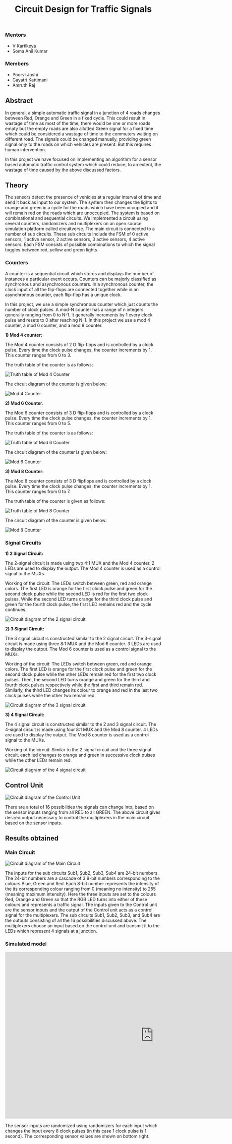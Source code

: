 ﻿---
layout: post
title: "Circuit Design for Traffic Signals"
description: "Circuit Design and implementation of a sensor based automatic Traffic signal system"
categories: envision
thumbnail: "cd_traffic_signals.png"
gmeet: "https://meet.google.com/pjy-qbbs-zcz"
---

### Mentors

- V Kartikeya
- Soma Anil Kumar

### Members

- Poorvi Joshi
- Gayatri Kattimani
- Amruth Raj

## Abstract

In general, a simple automatic traffic signal in a junction of 4 roads changes between Red, Orange and Green in a fixed cycle. This could result in wastage of time as most of the time, there would be one or more roads empty but the empty roads are also allotted Green signal for a fixed time which could be considered a wastage of time to the commuters waiting on different  road. The signals could be changed manually, providing green signal only to the roads on which vehicles are present. But this requires human intervention.

In this project we have focused on implementing an algorithm for a sensor based automatic traffic control system which could reduce, to an extent, the wastage of time caused by the above discussed factors.

## Theory

The sensors detect the presence of vehicles at a regular interval of time and send it back as input to our system. The system then changes the lights to orange and green in a cycle for the roads which have been occupied and it will remain red on the roads which are unoccupied.
The system is based on combinational and sequential circuits. We implemented a circuit using several counters, randomizers and multiplexers on an open source simulation platform called circuitverse. The main circuit is connected to a number of sub circuits. These sub circuits include the FSM of 0 active sensors, 1 active sensor, 2 active sensors, 3 active sensors, 4 active sensors. Each FSM consists of possible combinations to which the signal toggles between red, yellow and green lights.

### **Counters**

A counter is a sequential circuit which stores and displays the number of instances a particular event occurs. Counters can be majorly classified as synchronous and asynchronous counters. In a synchronous counter, the clock input of all the flip-flops are connected together while in an asynchronous counter, each flip-flop has a unique clock.

In this project, we use a simple synchronous counter which just counts the number of clock pulses.
A mod-N counter has a range of n integers generally ranging from 0 to N-1. It generally increments by 1 every clock pulse and resets to 0 after reaching N-1.
In this project we use a mod 4 counter, a mod 6 counter, and a mod 8 counter.

**1) Mod 4 counter:**

The Mod 4 counter consists of 2 D flip-flops and is controlled by a clock pulse. Every time the clock pulse changes, the counter increments by 1. This counter ranges from 0 to 3.

The truth table of the counter is as follows:

![Truth table of Mod 4 Counter](/virtual-expo/assets/img/envision/diode/cd_traffic_img1.png)

The circuit diagram of the counter is given below:

![Mod 4 Counter](/virtual-expo/assets/img/envision/diode/cd_traffic_img2.png)

**2) Mod 6 Counter:**

The Mod 6 counter consists of 3 D flip-flops and is controlled by a clock pulse. Every time the clock pulse changes, the counter increments by 1. This counter ranges from 0 to 5.

The truth table of the counter is as follows:

![Truth table of Mod 6 Counter](/virtual-expo/assets/img/envision/diode/cd_traffic_img3.png)

The circuit diagram of the counter is given below:

![Mod 6 Counter](/virtual-expo/assets/img/envision/diode/cd_traffic_img4.png)

**3) Mod 8 Counter:**

The Mod 8 counter consists of 3 D flipflops and is controlled by a clock pulse. Every time the clock pulse changes, the counter increments by 1. This counter ranges from 0 to 7.

The truth table of the counter is given as follows:

![Truth table of Mod 8 Counter](/virtual-expo/assets/img/envision/diode/cd_traffic_img5.png)

The circuit diagram of the counter is given below:

![Mod 8 Counter](/virtual-expo/assets/img/envision/diode/cd_traffic_img6.png)

### **Signal Circuits**

**1) 2 Signal Circuit:**

The 2-signal circuit is made using two 4:1 MUX and the Mod 4 counter. 2 LEDs are used to display the output. The Mod 4 counter is used as a control signal to the MUXs.

Working of the circuit:
The LEDs switch between green, red and orange colors. The first LED is orange for the first clock pulse and green for the second clock pulse while the second LED is red for the first two clock pulses. While the second LED turns orange for the third clock pulse and green for the fourth clock pulse, the first LED remains red and the cycle continues.

![Circuit diagram of the 2 signal circuit](/virtual-expo/assets/img/envision/diode/cd_traffic_img7.png)

**2) 3 Signal Circuit:**

The 3 signal circuit is constructed similar to the 2 signal circuit. The 3-signal circuit is made using three 8:1 MUX and the Mod 6 counter. 3 LEDs are used to display the output. The Mod 6 counter is used as a control signal to the MUXs.

Working of the circuit:
The LEDs switch between green, red and orange colors. The first LED is orange for the first clock pulse and green for the second clock pulse while the other LEDs remain red for the first two clock pulses. Then, the second LED turns orange and green for the third and fourth clock pulses respectively while the first and third remain red. Similarly, the third LED changes its colour to orange and red in the last two clock pulses while the other two remain red.

![Circuit diagram of the 3 signal circuit](/virtual-expo/assets/img/envision/diode/cd_traffic_img8.png)

**3) 4 Signal Circuit:**

The 4 signal circuit is constructed similar to the 2 and 3 signal circuit. The 4-signal circuit is made using four 8:1 MUX and the Mod 8 counter. 4 LEDs are used to display the output. The Mod 8 counter is used as a control signal to the MUXs.

Working of the circuit:
Similar to the 2 signal circuit and the three signal circuit, each led changes to orange and green in successive clock pulses while the other LEDs remain red.

![Circuit diagram of the 4 signal circuit](/virtual-expo/assets/img/envision/diode/cd_traffic_img9.png)

## Control Unit

![Circuit diagram of the Control Unit](/virtual-expo/assets/img/envision/diode/cd_traffic_img10.png)

There are a total of 16 possibilities the signals can change into, based on the sensor inputs ranging from all RED to all GREEN. The above circuit gives desired output necessary to control the multiplexers in the main circuit based on the sensor inputs.

## Results obtained

### Main Circuit

![Circuit diagram of the Main Circuit](/virtual-expo/assets/img/envision/diode/cd_traffic_img11.png)

The inputs for the sub circuits Sub1, Sub2, Sub3, Sub4 are 24-bit numbers. The 24-bit numbers are a cascade of 3 8-bit numbers corresponding to the colours Blue, Green and Red. Each 8-bit number represents the intensity of the its corresponding colour ranging from 0 (meaning no intensity) to 255 (meaning maximum intensity). Here the three inputs are set to the colours Red, Orange and Green so that the RGB LED turns into either of these colours and represents a traffic signal.
The inputs given to the Control unit are the sensor inputs and the output of the Control unit acts as a control signal for the multiplexers. The sub circuits Sub1, Sub2, Sub3, and Sub4 are the outputs consisting of all the 16 possibilities discussed above. The multiplexers choose an input based on the control unit and transmit it to the LEDs which represent 4 signals at a junction.

### Simulated model

<iframe width="956" height="538" src="https://www.youtube.com/embed/dfmU4xTpOe8" title="YouTube video player" frameborder="0" allow="accelerometer; autoplay; clipboard-write; encrypted-media; gyroscope; picture-in-picture" allowfullscreen></iframe>

The sensor inputs are randomized using randomizers for each input which changes the input every 8 clock pulses (in this case 1 clock pulse is 1 second). The corresponding sensor values are shown on bottom right.
